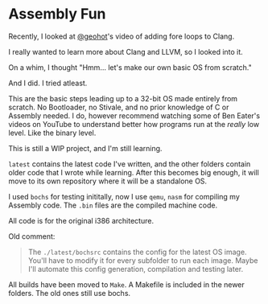 # Assembly Fun
Recently, I looked at [@geohot](https://github.com/geohot)'s video of adding fore loops to Clang.

I really wanted to learn more about Clang and LLVM, so I looked into it.

On a whim, I thought "Hmm... let's make our own basic OS from scratch."

And I did. I tried atleast.

This are the basic steps leading up to a 32-bit OS made entirely from scratch. No Bootloader, no Stivale, and no prior knowledge of C or Assembly needed. I do, however recommend watching some of Ben Eater's videos on YouTube to understand better how programs run at the *really* low level. Like the binary level.

This is still a WIP project, and I'm still learning.

`latest` contains the latest code I've written, and the other folders contain older code that I wrote while learning. After this becomes big enough, it will move to its own repository where it will be a standalone OS.

I used `bochs` for testing inititally, now I use `qemu`, `nasm` for compiling my Assembly code. The `.bin` files are the compiled machine code.

All code is for the original i386 architecture.

Old comment:
> The `./latest/bochsrc` contains the config for the latest OS image. You'll have to modify it for every subfolder to run each image. Maybe I'll automate this config generation, compilation and testing later.

All builds have been moved to `Make`. A Makefile is included in the newer folders. The old ones still use bochs.